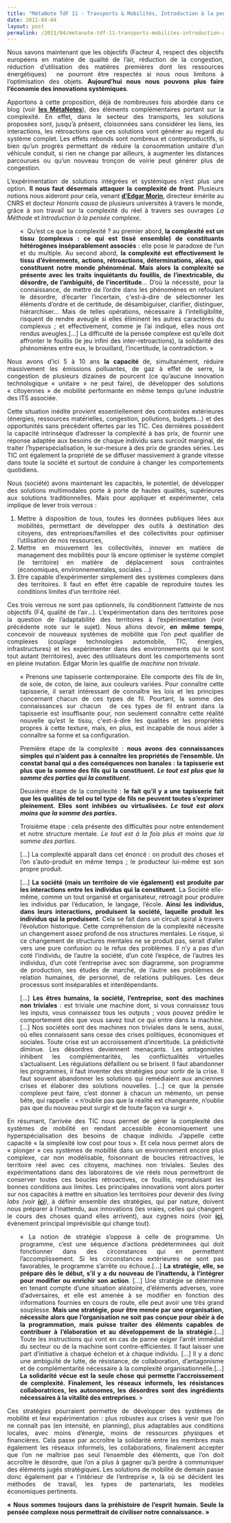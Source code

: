 ```yaml
---
title: "MétaNote TdF 11 - Transports & Mobilités, Introduction à la pensée complexe"
date: 2011-04-04
layout: post
permalink: /2011/04/metanote-tdf-11-transports-mobilites-introduction-a-la-pensee-complexe.html
---
```


<p style="text-align: justify;">Nous savons maintenant que les objectifs (Facteur 4, respect des objectifs européens en matière de qualité de l’air, réduction de la congestion, réduction d’utilisation des matières premières dont les ressources énergétiques)  ne pourront être respectés si nous nous limitons à l’optimisation des objets. <strong>Aujourd’hui nous nous pouvons plus faire l’économie des innovations systémiques</strong>.</p>
<p style="text-align: justify;">Apportons à cette proposition, déjà de nombreuses fois abordée dans ce blog (voir <strong><a href="/les-metanotes-tdf-transports-du-futur" target="_blank" rel="noopener">les MétaNotes</a></strong>), des éléments complémentaires portant sur la complexité. En effet, dans le secteur des transports, les solutions proposées sont, jusqu’à présent, cloisonnées sans considérer les liens, les interactions, les rétroactions que ces solutions vont générer au regard du système complet. Les effets rebonds sont nombreux et contreproductifs, si bien qu’un progrès permettant de réduire la consommation unitaire d’un véhicule conduit, si rien ne change par ailleurs, à augmenter les distances parcourues ou qu’un nouveau tronçon de voirie peut générer plus de congestion.</p>
<p style="text-align: justify;">L’expérimentation de solutions intégrées et systémiques n’est plus une option. <strong>Il nous faut désormais attaquer la complexité de front</strong>. Plusieurs notions nous aideront pour cela, venant <strong><a href="http://fr.wikipedia.org/wiki/Edgar_Morin" target="_blank" rel="noopener">d’Edgar Morin</a></strong>, directeur émérite au CNRS et docteur <em>Honoris causa </em>de plusieurs universités à travers le monde, grâce à son travail sur la complexité du réel à travers ses ouvrages <em>La Méthode </em>et <em>Introduction à la pensée complexe</em>.</p>
<!--more-->
<p style="text-align: justify; padding-left: 30px;">«  Qu’est ce que la complexité ? au premier abord, <strong>la complexité est un tissu (complexus : ce qui est tissé ensemble) de constituants hétérogènes inséparablement associés</strong> : elle pose le paradoxe de l’un et du multiple. Au second abord, <strong>la complexité est effectivement le tissu d’évènements, actions, rétroactions, déterminations, aléas, qui constituent notre monde phénoménal. Mais alors la complexité se présente avec les traits inquiétants du fouillis, de l’inextricable, du désordre, de l’ambiguité, de l’incertitude</strong>… D’où la nécessité, pour la connaissance, de mettre de l’ordre dans les phénomènes en refoulant le désordre, d’écarter l’incertain, c'est-à-dire de sélectionner les éléments d’ordre et de certitude, de désambiguiser, clarifier, distinguer, hiérarchiser… Mais de telles opérations, nécessaire à l’intelligibilité, risquent de rendre aveugle si elles éliminent les autres caractères du complexus ; et effectivement, comme je l’ai indiqué, elles nous ont rendus aveugles.[…] La difficulté de la pensée complexe est qu’elle doit affronter le fouillis (le jeu infini des inter-retroactions), la solidarité des phénomènes entre eux, le brouillard, l’incertitude, la contradiction. »</p>
<p style="text-align: justify;">Nous avons d’ici 5 à 10 ans <strong>la capacité </strong>de, simultanément, réduire massivement les émissions polluantes, de gaz à effet de serre, la congestion de plusieurs dizaines de pourcent (ce qu’aucune innovation technologique « unitaire » ne peut faire), de développer des solutions « citoyennes » de mobilité performante en même temps qu’une industrie des ITS associée.</p>
<p style="text-align: justify;">Cette situation inédite provient essentiellement des contraintes extérieures (énergies, ressources matérielles, congestion, pollutions, budgets…) et des opportunités sans précédent offertes par les TIC. Ces dernières possèdent la capacité intrinsèque d’adresser la complexité à bas prix, de fournir une réponse adaptée aux besoins de chaque individu sans surcoût marginal, de traiter l’hyperspécialisation, le sur-mesure à des prix de grandes séries. Les TIC ont également la propriété de se diffuser massivement à grande vitesse dans toute la société et surtout de conduire à changer les comportements quotidiens.</p>
<p style="text-align: justify;">Nous (société) avons maintenant les capacités, le potentiel, de développer des solutions multimodales porte à porte de hautes qualités, supérieures aux solutions traditionnelles. Mais pour appliquer et expérimenter, cela implique de lever trois verrous :</p>

<ol style="text-align: justify;">
 	<li>Mettre à disposition de tous, toutes les données publiques liées aux mobilités, permettant de développer des outils à destination des citoyens, des entreprises/familles et des collectivités pour optimiser l’utilisation de nos ressources,</li>
 	<li>Mettre en mouvement les collectivités, innover en matière de management des mobilités pour là encore optimiser le système complet (le territoire) en matière de déplacement sous contraintes (économiques, environnementales, sociales …)</li>
 	<li>Etre capable d’expérimenter simplement des systèmes complexes dans des territoires. Il faut en effet être capable de reproduire toutes les conditions limites d’un territoire réel.</li>
</ol>
<p style="text-align: justify;">Ces trois verrous ne sont pas optionnels, ils conditionnent l’atteinte de nos objectifs (F4, qualité de l’air…). L’expérimentation dans des territoires pose la question de l’adaptabilité des territoires à l’expérimentation (voir précédente note sur le sujet). Nous allons devoir, <strong>en même temps</strong>, concevoir de nouveaux systèmes de mobilité que l’on peut qualifier de complexes (couplage technologies automobile, TIC, énergies, infrastructures) et les expérimenter dans des environnements qui le sont tout autant (territoires), avec des utilisateurs dont les comportements sont en pleine mutation. Edgar Morin les qualifie de <em>machine non triviale</em>.</p>
<p style="text-align: justify; padding-left: 30px;">« Prenons une tapisserie contemporaine. Elle comporte des fils de lin, de soie, de coton, de laine, aux couleurs variées. Pour connaître cette tapisserie, il serait intéressant de connaître les lois et les principes concernant chacun de ces types de fil. Pourtant, la somme des connaissances sur chacun  de ces types de fil entrant dans la tapisserie est insuffisante pour, non seulement connaître cette réalité nouvelle qu’est le tissu, c'est-à-dire les qualités et les propriétés propres à cette texture, mais, en plus, est incapable de nous aider à connaître sa forme et sa configuration.</p>
<p style="text-align: justify; padding-left: 30px;">Première étape de la complexité : <strong>nous avons des connaissances simples qui n’aident pas à connaître les propriétés de l’ensemble. Un constat banal qui a des conséquences non banales : la tapisserie est plus que la somme des fils qui la constituent. <em>Le tout est plus que la somme des parties qui la constituent.</em></strong></p>
<p style="text-align: justify; padding-left: 30px;">Deuxième étape de la complexité : <strong>le fait qu’il y a une tapisserie fait que les qualités de tel ou tel type de fils ne peuvent toutes s’exprimer pleinement. Elles sont inhibées ou virtualisées. <em>Le tout est alors moins que la somme des parties</em>.</strong></p>
<p style="text-align: justify; padding-left: 30px;">Troisième étape : cela présente des difficultés pour notre entendement et notre structure mentale. <em>Le tout est à la fois plus et moins que la somme des parties</em>.</p>
<p style="text-align: justify; padding-left: 30px;">[…] La complexité apparaît dans cet énoncé : on produit des choses et l’on s’auto-produit en même temps ; le producteur lui-même est son propre produit.</p>
<p style="text-align: justify; padding-left: 30px;">[…] <strong>La société (mais un territoire de vie également) est produite par les interactions entre les individus qui la constituent</strong>. La Société elle-même, comme un tout organisé et organisateur, rétroagit pour produire les individus par l’éducation, le langage, l’école. <strong>Ainsi les individus, dans leurs interactions, produisent la société, laquelle produit les individus qui la produisent</strong>. Cela se fait dans un circuit spiral à travers l’évolution historique. Cette compréhension de la complexité nécessite un changement assez profond de nos structures mentales. Le risque, si ce changement de structures mentales ne se produit pas, serait d’aller vers une pure confusion ou le refus des problèmes. Il n’y a pas d’un coté l’individu, de l’autre la société, d’un coté l’espèce, de l’autres les individus, d’un coté l’entreprise avec son diagramme, son programme de production, ses études de marché, de l’autre ses problèmes de relation humaines, de personnel, de relations publiques. Les deux processus sont inséparables et interdépendants.</p>
<p style="text-align: justify; padding-left: 30px;">[…] <strong>Les êtres humains, la société, l’entreprise, sont des machines non triviales</strong> : est triviale une machine dont, si vous connaissez tous les inputs, vous connaissez tous les outputs ; vous pouvez prédire le comportement dès que vous savez tout ce qui entre dans la machine. […] Nos sociétés sont des machines non triviales dans le sens, aussi, où elles connaissent sans cesse des crises politiques, économiques et sociales. Toute crise est un accroissement d’incertitude. La prédictivité diminue. Les désordres deviennent menaçants. Les antagonistes inhibent les complémentarités, les conflictualités virtuelles s’actualisent. Les régulations défaillent ou se brisent. Il faut abandonner les programmes, il faut inventer des stratégies pour sortir de la crise. Il faut souvent abandonner les solutions qui remédiaient aux anciennes crises et élaborer des solutions nouvelles. […] ce que la pensée complexe peut faire, c’est donner à chacun un mémento, un pense bête, qui rappelle : « n’oublie pas que la réalité est changeante, n’oublie pas que du nouveau peut surgir et de toute façon va surgir ».</p>
<p style="text-align: justify;">En résumant, l’arrivée des TIC nous permet de gérer la complexité des systèmes de mobilité en rendant accessible économiquement une hyperspécialisation des besoins de chaque individu. J’appelle cette capacité « la simplexité low cost pour tous ». Et cela nous permet alors de « plonger » ces systèmes de mobilité dans un environnement encore plus complexe, car non modélisable, foisonnant de boucles rétroactives, le territoire réel avec ces citoyens, machines non triviales. Seules des expérimentations dans des laboratoires de vie réels nous permettront de conserver toutes ces boucles rétroactives, ce fouillis, reproduisant les bonnes conditions aux limites. Les principales innovations vont alors porter sur nos capacités à mettre en situation les territoires pour devenir des <em>living labs (voir <strong><a href="/2011/03/et-si-certains-territoires-reussissaient-a-attirer-linnovation-a-devenir-le-parfait-laboratoire-viva.html" target="_blank" rel="noopener">ici</a></strong>)</em>, à définir ensemble des stratégies, qui par nature, doivent nous préparer à l’inattendu, aux innovations (les vraies, celles qui changent le cours des choses quand elles arrivent), aux cygnes noirs (voir <strong><a href="/2010/04/doiton-attendre-le-prochain-cygne-noir-pour-ameliorer-nos-transports.html" target="_blank" rel="noopener">ici</a></strong>, évènement principal imprévisible qui change tout).</p>
<p style="text-align: justify; padding-left: 30px;">« La notion de stratégie s’oppose à celle de programme. Un programme, c’est une séquence d’actions prédéterminées qui doit fonctionner dans des circonstances qui en permettent l’accomplissement. Si les circonstances extérieures ne sont pas favorables, le programme s’arrête ou échoue.[…] <strong>La stratégie, elle, se prépare dès le début, s’il y a du nouveau de l’inattendu, à l’intégrer pour modifier ou enrichir son action</strong>. […] Une stratégie se détermine en tenant compte d’une situation aléatoire, d’éléments adverses, voire d’adversaires, et elle est amenée à se modifier en fonction des informations fournies en cours de route, elle peut avoir une très grand souplesse. <strong>Mais une stratégie, pour être menée par une organisation, nécessite alors que l’organisation ne soit pas conçue pour obéir à de la programmation, mais puisse traiter des éléments capables de contribuer à l’élaboration et au développement de la stratégie</strong>.[…] Toute les instructions qui vont en cas de panne exiger l’arrêt immédiat du secteur ou de la machine sont contre-efficientes. Il faut laisser une part d’initiative à chaque échelon et à chaque individu. […] Il y a donc une ambiguïté de lutte, de résistance, de collaboration, d’antagonisme et de complémentarité nécessaire à la complexité organisationnelle.[…] <strong>La solidarité vécue est la seule chose qui permette l’accroissement de complexité. Finalement, les réseaux informels, les résistances collaboratrices, les autonomes, les désordres sont des ingrédients nécessaires à la vitalité des entreprises</strong>. »</p>
<p style="text-align: justify;">Ces stratégies pourraient permettre de développer des systèmes de mobilité et leur expérimentation : plus robustes aux crises à venir que l’on ne connaît pas (en intensité, en planning), plus adaptables aux conditions locales, avec moins d’énergie, moins de ressources physiques et financières. Cela passe par accroître la solidarité entre les membres mais également les réseaux informels, les collaborations, finalement accepter que l’on ne maîtrise pas seul l’ensemble des éléments, que l’on doit accroître le désordre, que l’on a plus à gagner qu’à perdre à communiquer des éléments jugés stratégiques. Les solutions de mobilité de demain passe donc également par « l’intérieur de l’entreprise », là où se décident les méthodes de travail, les types de partenariats, les modèles économiques pertinents.</p>
<p style="text-align: justify;"><strong>« Nous sommes toujours dans la préhistoire de l’esprit humain. Seule la pensée complexe nous permettrait de civiliser notre connaissance. »</strong></p>
